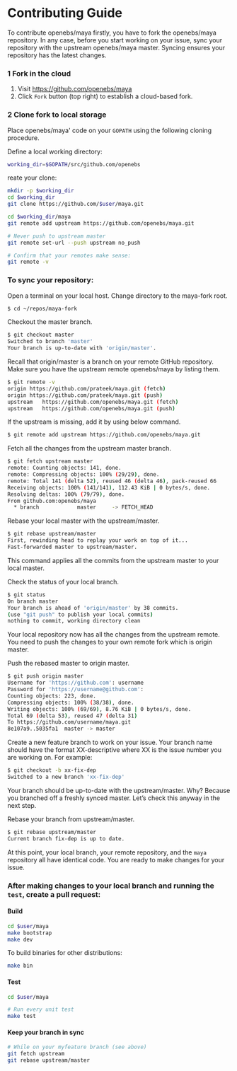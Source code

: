 # Contributing Guide

To contribute openebs/maya firstly, you have to fork the openebs/maya repository. In any case, before you start working on your issue, sync 
your repository with the upstream openebs/maya master. Syncing ensures your repository has the latest changes.

### 1 Fork in the cloud

1. Visit https://github.com/openebs/maya
2. Click `Fork` button (top right) to establish a cloud-based fork.

### 2 Clone fork to local storage

Place openebs/maya' code on your `GOPATH` using the following cloning procedure.

Define a local working directory:

```sh
working_dir=$GOPATH/src/github.com/openebs
```
reate your clone:

```sh
mkdir -p $working_dir
cd $working_dir
git clone https://github.com/$user/maya.git

cd $working_dir/maya
git remote add upstream https://github.com/openebs/maya.git

# Never push to upstream master
git remote set-url --push upstream no_push

# Confirm that your remotes make sense:
git remote -v
```

### To sync your repository:
Open a terminal on your local host. Change directory to the maya-fork root.

```sh
$ cd ~/repos/maya-fork
```

 Checkout the master branch.

 ```sh
 $ git checkout master
 Switched to branch 'master'
 Your branch is up-to-date with 'origin/master'.
 ```
 
 Recall that origin/master is a branch on your remote GitHub repository.
 Make sure you have the upstream remote openebs/maya by listing them.

 ```sh
 $ git remote -v
 origin	https://github.com/prateek/maya.git (fetch)
 origin	https://github.com/prateek/maya.git (push)
 upstream	https://github.com/openebs/maya.git (fetch)
 upstream	https://github.com/openebs/maya.git (push)
 ``` 
	 
 If the upstream is missing, add it by using below command.

 ```sh
 $ git remote add upstream https://github.com/openebs/maya.git
 ```
 Fetch all the changes from the upstream master branch.

 ```sh
 $ git fetch upstream master
 remote: Counting objects: 141, done.
 remote: Compressing objects: 100% (29/29), done.
 remote: Total 141 (delta 52), reused 46 (delta 46), pack-reused 66
 Receiving objects: 100% (141/141), 112.43 KiB | 0 bytes/s, done.
 Resolving deltas: 100% (79/79), done.
 From github.com:openebs/maya
   * branch            master     -> FETCH_HEAD
 ```

 Rebase your local master with the upstream/master.

 ```sh
 $ git rebase upstream/master
 First, rewinding head to replay your work on top of it...
 Fast-forwarded master to upstream/master.
 ```
 This command applies all the commits from the upstream master to your local master.

 Check the status of your local branch.

 ```sh
 $ git status
 On branch master
 Your branch is ahead of 'origin/master' by 38 commits.
 (use "git push" to publish your local commits)
 nothing to commit, working directory clean
 ```
 Your local repository now has all the changes from the upstream remote. You need to push the changes to your own remote fork which is origin master.

 Push the rebased master to origin master.
 
 ```sh
 $ git push origin master
 Username for 'https://github.com': username
 Password for 'https://username@github.com':
 Counting objects: 223, done.
 Compressing objects: 100% (38/38), done.
 Writing objects: 100% (69/69), 8.76 KiB | 0 bytes/s, done.
 Total 69 (delta 53), reused 47 (delta 31)
 To https://github.com/username/maya.git
 8e107a9..5035fa1  master -> master
 ```

 Create a new feature branch to work on your issue.
 Your branch name should have the format XX-descriptive where XX is the issue number you are working on. For example:

 ```sh
 $ git checkout -b xx-fix-dep
 Switched to a new branch 'xx-fix-dep'
 ```

 Your branch should be up-to-date with the upstream/master. Why? Because you branched off a freshly synced master. Let’s check this anyway in the next step.

 Rebase your branch from upstream/master.

 ```sh
 $ git rebase upstream/master
 Current branch fix-dep is up to date.
 ```
 At this point, your local branch, your remote repository, and the `maya` repository all have identical code. You are ready to make changes 
 for your issue.

 ### After making changes to your local branch and running the `test`, create a pull request:

 #### Build

 ```sh
 cd $user/maya
 make bootstrap
 make dev
 ```

 To build binaries for other distributions:

 ```sh
 make bin
 ```

 #### Test

 ```sh
 cd $user/maya

 # Run every unit test
 make test 
```
#### Keep your branch in sync

```sh
# While on your myfeature branch (see above)
git fetch upstream
git rebase upstream/master
```

